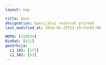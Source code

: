 ```yaml
---
layout: map

title: Uvac
designation: Specijalni rezervat prirode
last_modified_at: 2018-05-25T23:19:53+02:00

WDPA: [328834]
BioRaS: [411]
geoSrbija:
  L1_183: [175]
  L1_362: [52]
---
```

